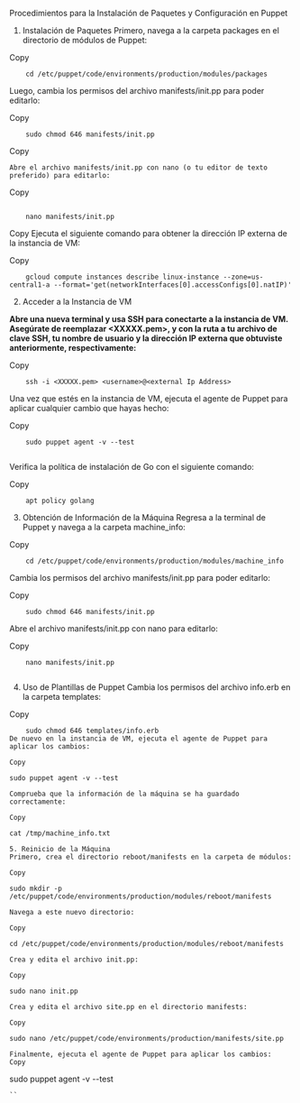 Procedimientos para la Instalación de Paquetes y Configuración en Puppet
1. Instalación de Paquetes
Primero, navega a la carpeta packages en el directorio de módulos de Puppet:

Copy 
```
    cd /etc/puppet/code/environments/production/modules/packages
```
Luego, cambia los permisos del archivo manifests/init.pp para poder editarlo:

Copy 
```
    sudo chmod 646 manifests/init.pp
```

Copy 
```
Abre el archivo manifests/init.pp con nano (o tu editor de texto preferido) para editarlo:
```
Copy 
```

    nano manifests/init.pp
```
Copy 
Ejecuta el siguiente comando para obtener la dirección IP externa de la instancia de VM:

Copy 
```
    gcloud compute instances describe linux-instance --zone=us-central1-a --format='get(networkInterfaces[0].accessConfigs[0].natIP)'
```

2. Acceder a la Instancia de VM

**Abre una nueva terminal y usa SSH para conectarte a la instancia de VM. Asegúrate de reemplazar <XXXXX.pem>, <username> y <external Ip Address> con la ruta a tu archivo de clave SSH, tu nombre de usuario y la dirección IP externa que obtuviste anteriormente, respectivamente:**

Copy 
```
    ssh -i <XXXXX.pem> <username>@<external Ip Address>

```
Una vez que estés en la instancia de VM, ejecuta el agente de Puppet para aplicar cualquier cambio que hayas hecho:

Copy 
```
    sudo puppet agent -v --test
 
```
Verifica la política de instalación de Go con el siguiente comando:

Copy 
```
    apt policy golang

```  
3. Obtención de Información de la Máquina
Regresa a la terminal de Puppet y navega a la carpeta machine_info:

Copy 
```
    cd /etc/puppet/code/environments/production/modules/machine_info

```  
Cambia los permisos del archivo manifests/init.pp para poder editarlo:

Copy 
```
    sudo chmod 646 manifests/init.pp

```
Abre el archivo manifests/init.pp con nano para editarlo:

Copy 
```
    nano manifests/init.pp
 
```  
4. Uso de Plantillas de Puppet
Cambia los permisos del archivo info.erb en la carpeta templates:

Copy 
```  
    sudo chmod 646 templates/info.erb
De nuevo en la instancia de VM, ejecuta el agente de Puppet para aplicar los cambios:

Copy 
```
    sudo puppet agent -v --test

```
Comprueba que la información de la máquina se ha guardado correctamente:

Copy 
```
    cat /tmp/machine_info.txt

  ```
5. Reinicio de la Máquina
Primero, crea el directorio reboot/manifests en la carpeta de módulos:

Copy 
```
    sudo mkdir -p /etc/puppet/code/environments/production/modules/reboot/manifests
 
```
Navega a este nuevo directorio:

Copy 
```
    cd /etc/puppet/code/environments/production/modules/reboot/manifests

```
Crea y edita el archivo init.pp:

Copy 
```
    sudo nano init.pp
 
```
Crea y edita el archivo site.pp en el directorio manifests:

Copy 
```
    sudo nano /etc/puppet/code/environments/production/manifests/site.pp
 
```
Finalmente, ejecuta el agente de Puppet para aplicar los cambios:
Copy 
```
sudo puppet agent -v --test

```
``
